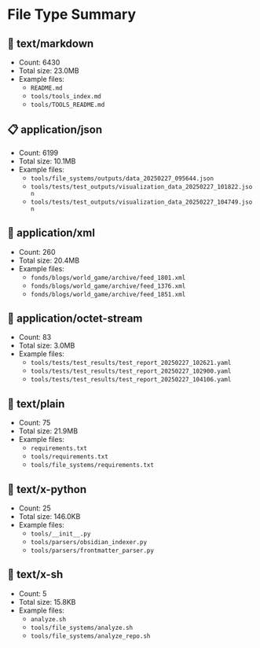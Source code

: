 # File Type Summary

## 📄 text/markdown

- Count: 6430
- Total size: 23.0MB
- Example files:
  - `README.md`
  - `tools/tools_index.md`
  - `tools/TOOLS_README.md`

## 📋 application/json

- Count: 6199
- Total size: 10.1MB
- Example files:
  - `tools/file_systems/outputs/data_20250227_095644.json`
  - `tools/tests/test_outputs/visualization_data_20250227_101822.json`
  - `tools/tests/test_outputs/visualization_data_20250227_104749.json`

## 📰 application/xml

- Count: 260
- Total size: 20.4MB
- Example files:
  - `fonds/blogs/world_game/archive/feed_1801.xml`
  - `fonds/blogs/world_game/archive/feed_1376.xml`
  - `fonds/blogs/world_game/archive/feed_1851.xml`

## 📎 application/octet-stream

- Count: 83
- Total size: 3.0MB
- Example files:
  - `tools/tests/test_results/test_report_20250227_102621.yaml`
  - `tools/tests/test_results/test_report_20250227_102900.yaml`
  - `tools/tests/test_results/test_report_20250227_104106.yaml`

## 📄 text/plain

- Count: 75
- Total size: 21.9MB
- Example files:
  - `requirements.txt`
  - `tools/requirements.txt`
  - `tools/file_systems/requirements.txt`

## 📄 text/x-python

- Count: 25
- Total size: 146.0KB
- Example files:
  - `tools/__init__.py`
  - `tools/parsers/obsidian_indexer.py`
  - `tools/parsers/frontmatter_parser.py`

## 📄 text/x-sh

- Count: 5
- Total size: 15.8KB
- Example files:
  - `analyze.sh`
  - `tools/file_systems/analyze.sh`
  - `tools/file_systems/analyze_repo.sh`

